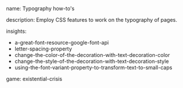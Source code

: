 name: Typography how-to's

description: Employ CSS features to work on the typography of pages.

insights:

- a-great-font-resource-google-font-api
- letter-spacing-property
- change-the-color-of-the-decoration-with-text-decoration-color
- change-the-style-of-the-decoration-with-text-decoration-style
- using-the-font-variant-property-to-transform-text-to-small-caps

game: existential-crisis
